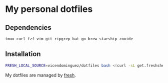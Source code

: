 My personal dotfiles
====================

## Dependencies
```
tmux curl fzf vim git ripgrep bat go brew starship zoxide
```

## Installation

``` sh
FRESH_LOCAL_SOURCE=vicendominguez/dotfiles bash <(curl -sL get.freshshell.com)
```

My dotfiles are managed by [fresh].

[fresh]: http://freshshell.com
